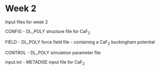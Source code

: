 # Week 2

Input files for week 2

CONFIG - DL_POLY structure file for CaF<sub>2</sub>
  
FIELD - DL_POLY force field file - containing a CaF<sub>2</sub> buckingham potential
  
CONTROL - DL_POLY simulation parameter file
  
input.txt - METADISE input file for CaF<sub>2</sub>
